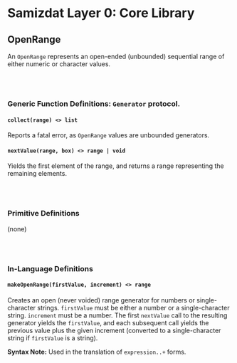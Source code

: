 Samizdat Layer 0: Core Library
==============================

OpenRange
---------

An `OpenRange` represents an open-ended (unbounded) sequential range of
either numeric or character values.


<br><br>
### Generic Function Definitions: `Generator` protocol.

#### `collect(range) <> list`

Reports a fatal error, as `OpenRange` values are unbounded generators.

#### `nextValue(range, box) <> range | void`

Yields the first element of the range, and returns a range representing
the remaining elements.


<br><br>
### Primitive Definitions

(none)


<br><br>
### In-Language Definitions

#### `makeOpenRange(firstValue, increment) <> range`

Creates an open (never voided) range generator for numbers or single-character
strings. `firstValue` must be either a number or a single-character string.
`increment` must be a number. The first `nextValue` call to the
resulting generator yields the `firstValue`, and each subsequent call
yields the previous value plus the given increment (converted to a
single-character string if `firstValue` is a string).

**Syntax Note:** Used in the translation of `expression..+` forms.

